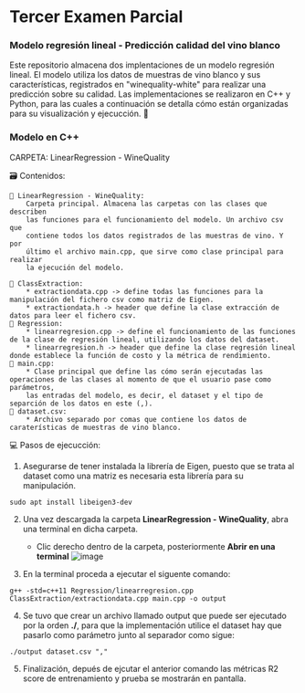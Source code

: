 # Tercer Examen Parcial 
### Modelo regresión lineal - Predicción calidad del vino blanco
Este repositorio almacena dos implentaciones de un modelo regresión lineal.
El modelo utiliza los datos de muestras de vino blanco y sus características, 
registrados en "winequality-white" para realizar una predicción
sobre su calidad. Las implementaciones se realizaron en C++ y Python, para las 
cuales a continuación se detalla cómo están organizadas para su visualización y
ejecucción. 🤔



### Modelo en C++
CARPETA: LinearRegression - WineQuality

🗃️​ Contenidos: 

    📂​ LinearRegression - WineQuality: 
        Carpeta principal. Almacena las carpetas con las clases que describen 
        las funciones para el funcionamiento del modelo. Un archivo csv que 
        contiene todos los datos registrados de las muestras de vino. Y por 
        último el archivo main.cpp, que sirve como clase principal para realizar
        la ejecución del modelo.
    
    📂​ ClassExtraction: 
        * extractiondata.cpp -> define todas las funciones para la manipulación del fichero csv como matriz de Eigen.
        * extractiondata.h -> header que define la clase extracción de datos para leer el fichero csv. 
    📂​ Regression: 
        * linearregresion.cpp -> define el funcionamiento de las funciones de la clase de regresión lineal, utilizando los datos del dataset.
        * linearregresion.h -> header que define la clase regresión lineal donde establece la función de costo y la métrica de rendimiento. 
    📂​ main.cpp:
        * Clase principal que define las cómo serán ejecutadas las operaciones de las clases al momento de que el usuario pase como parámetros, 
        las entradas del modelo, es decir, el dataset y el tipo de separción de los datos en este (,).
    📂​ dataset.csv:
        * Archivo separado por comas que contiene los datos de caraterísticas de muestras de vino blanco.
      
       
💻​ Pasos de ejecucción:   
1. Asegurarse de tener instalada la librería de Eigen, puesto que se trata al dataset como una matriz es necesaria 
   esta librería para su manipulación. 
```     
sudo apt install libeigen3-dev
```       
2. Una vez descargada la carpeta  **LinearRegression - WineQuality**, abra una terminal en dicha carpeta. 
    - Clic derecho dentro de la carpeta, posteriormente **Abrir en una terminal**
   ![image](https://user-images.githubusercontent.com/110064371/203443960-b5e109d0-05a7-4411-8fb8-f94b9e04b020.png)
   
3. En la terminal proceda a ejecutar el siguente comando:
```
g++ -std=c++11 Regression/linearregresion.cpp ClassExtraction/extractiondata.cpp main.cpp -o output
```
4. Se tuvo que crear un archivo llamado output que puede ser ejecutado por la orden **./**, para que la implementación
   utilice el dataset hay que pasarlo como parámetro junto al separador como sigue:
```
./output dataset.csv ","
```
5. Finalización, depués de ejcutar el anterior comando las métricas R2 score de entrenamiento y prueba se mostrarán en 
   pantalla.

   
   

        
        
       

        
        
       
    



